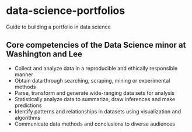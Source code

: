 # data-science-portfolios
Guide to building a portfolio in data science

## Core competencies of the Data Science minor at Washington and Lee

* Collect and analyze data in a reproducible and ethically responsible manner
* Obtain data through searching, scraping, mining or experimental methods
* Parse, transform and generate wide-ranging data sets for analysis
* Statistically analyze data to summarize, draw inferences and make predictions
* Identify patterns and relationships in datasets using visualization and algorithms
* Communicate data methods and conclusions to diverse audiences
